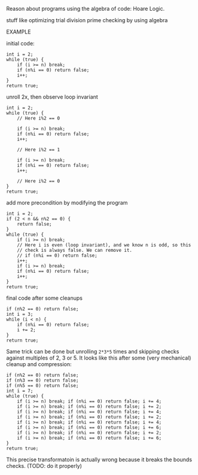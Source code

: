 
Reason about programs using the algebra of code: Hoare Logic.

stuff like optimizing trial division prime checking by using algebra

EXAMPLE

initial code:

    int i = 2;
    while (true) {
        if (i >= n) break;
        if (n%i == 0) return false;
        i++;
    }
    return true;

unroll 2x, then observe loop invariant

    int i = 2;
    while (true) {
        // Here i%2 == 0

        if (i >= n) break;
        if (n%i == 0) return false;
        i++;

        // Here i%2 == 1

        if (i >= n) break;
        if (n%i == 0) return false;
        i++;

        // Here i%2 == 0
    }
    return true;

add more precondition by modifying the program

    int i = 2;
    if (2 < n && n%2 == 0) {
        return false;
    }
    while (true) {
        if (i >= n) break;
        // Here i is even (loop invariant), and we know n is odd, so this
        // check is always false. We can remove it.
        // if (n%i == 0) return false;
        i++;
        if (i >= n) break;
        if (n%i == 0) return false;
        i++;
    }
    return true;

final code after some cleanups

    if (n%2 == 0) return false;
    int i = 3;
    while (i < n) {
        if (n%i == 0) return false;
        i += 2;
    }
    return true;

Same trick can be done but unrolling `2*3*5` times and skipping checks against multiples of 2, 3 or 5. It looks like this after some (very mechanical) cleanup and compression:

    if (n%2 == 0) return false;
    if (n%3 == 0) return false;
    if (n%5 == 0) return false;
    int i = 7;
    while (true) {
        if (i >= n) break; if (n%i == 0) return false; i += 4;
        if (i >= n) break; if (n%i == 0) return false; i += 2;
        if (i >= n) break; if (n%i == 0) return false; i += 4;
        if (i >= n) break; if (n%i == 0) return false; i += 2;
        if (i >= n) break; if (n%i == 0) return false; i += 4;
        if (i >= n) break; if (n%i == 0) return false; i += 6;
        if (i >= n) break; if (n%i == 0) return false; i += 2;
        if (i >= n) break; if (n%i == 0) return false; i += 6;
    }
    return true;

This precise transformatoin is actually wrong because it breaks the bounds checks. (TODO: do it properly)
